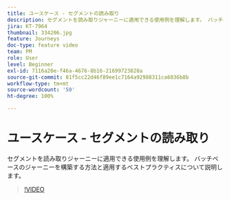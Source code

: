 ```yaml
---
title: ユースケース - セグメントの読み取り
description: セグメントを読み取りジャーニーに適用できる使用例を理解します。 バッチベースのジャーニーを構築する方法と適用するベストプラクティスについて説明します。
jira: KT-7964
thumbnail: 334206.jpg
feature: Journeys
doc-type: feature video
team: PM
role: User
level: Beginner
exl-id: 7116a20e-f46a-4676-8b16-21699723828a
source-git-commit: 81f5cc22d46f89ee1c7164a92988311ca6036b8b
workflow-type: tm+mt
source-wordcount: '50'
ht-degree: 100%

---
```


# ユースケース - セグメントの読み取り

セグメントを読み取りジャーニーに適用できる使用例を理解します。 バッチベースのジャーニーを構築する方法と適用するベストプラクティスについて説明します。

>[!VIDEO](https://video.tv.adobe.com/v/334206?quality=12&learn=on)
